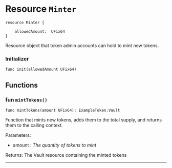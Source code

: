 # Resource `Minter`

```cadence
resource Minter {

    allowedAmount:  UFix64
}
```

Resource object that token admin accounts can hold to mint new tokens.

### Initializer

```cadence
func init(allowedAmount UFix64)
```


## Functions

### fun `mintTokens()`

```cadence
func mintTokens(amount UFix64): ExampleToken.Vault
```
Function that mints new tokens, adds them to the total supply,
and returns them to the calling context.

Parameters:
  - amount : _The quantity of tokens to mint_

Returns: The Vault resource containing the minted tokens

---
